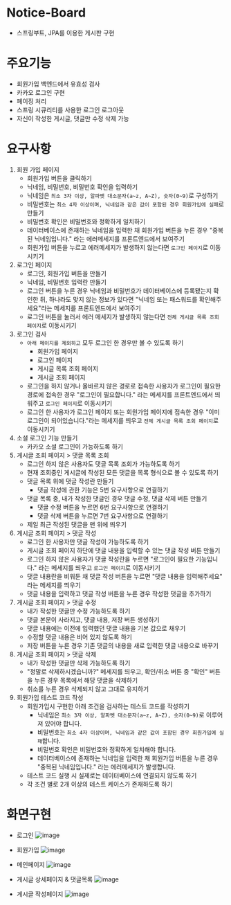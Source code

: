 # Notice-Board
* 스프링부트, JPA를 이용한 게시판 구현

# 주요기능
* 회원가입 백엔드에서 유효성 검사
* 카카오 로그인 구현
* 페이징 처리
* 스프링 시큐리티를 사용한 로그인 로그아웃
* 자신이 작성한 게시글, 댓글만 수정 삭제 가능

# 요구사항
1. 회원 가입 페이지
    - 회원가입 버튼을 클릭하기
    - 닉네임, 비밀번호, 비밀번호 확인을 입력하기
    - 닉네임은 `최소 3자 이상, 알파벳 대소문자(a~z, A~Z), 숫자(0~9)`로 구성하기
    - 비밀번호는 `최소 4자 이상이며, 닉네임과 같은 값이 포함된 경우 회원가입에 실패`로 만들기
    - 비밀번호 확인은 비밀번호와 정확하게 일치하기
    - 데이터베이스에 존재하는 닉네임을 입력한 채 회원가입 버튼을 누른 경우 "중복된 닉네임입니다." 라는 에러메세지를 프론트엔드에서 보여주기
    - 회원가입 버튼을 누르고 에러메세지가 발생하지 않는다면 `로그인 페이지`로 이동시키기
2. 로그인 페이지
    - 로그인, 회원가입 버튼을 만들기
    - 닉네임, 비밀번호 입력란 만들기
    - 로그인 버튼을 누른 경우 닉네임과 비밀번호가 데이터베이스에 등록됐는지 확인한 뒤, 하나라도 맞지 않는 정보가 있다면 "닉네임 또는 패스워드를 확인해주세요"라는 메세지를 프론트엔드에서 보여주기
    - 로그인 버튼을 눌러서 에러 메세지가 발생하지 않는다면 `전체 게시글 목록 조회 페이지`로 이동시키기
3. 로그인 검사
    - `아래 페이지를 제외하고` 모두 로그인 한 경우만 볼 수 있도록 하기
        - 회원가입 페이지
        - 로그인 페이지
        - 게시글 목록 조회 페이지
        - 게시글 조회 페이지
    - 로그인을 하지 않거나 올바르지 않은 경로로 접속한 사용자가 로그인이 필요한 경로에 접속한 경우 "로그인이 필요합니다." 라는 메세지를 프론트엔드에서 띄워주고 `로그인 페이지`로 이동시키기
    - 로그인 한 사용자가 로그인 페이지 또는 회원가입 페이지에 접속한 경우 "이미 로그인이 되어있습니다."라는 메세지를 띄우고 `전체 게시글 목록 조회 페이지`로 이동시키기
4. 소셜 로그인 기능 만들기
    - 카카오 소셜 로그인이 가능하도록 하기
5. 게시글 조회 페이지 > 댓글 목록 조회
    - 로그인 하지 않은 사용자도 댓글 목록 조회가 가능하도록 하기
    - 현재 조회중인 게시글에 작성된 모든 댓글을 목록 형식으로 볼 수 있도록 하기
    - 댓글 목록 위에 댓글 작성란 만들기
        - 댓글 작성에 관한 기능은 5번 요구사항으로 연결하기
    - 댓글 목록 중, 내가 작성한 댓글인 경우 댓글 수정, 댓글 삭제 버튼 만들기
        - 댓글 수정 버튼을 누르면 6번 요구사항으로 연결하기
        - 댓글 삭제 버튼을 누르면 7번 요구사항으로 연결하기
    - 제일 최근 작성된 댓글을 맨 위에 띄우기
6. 게시글 조회 페이지 > 댓글 작성
    - 로그인 한 사용자만 댓글 작성이 가능하도록 하기
    - 게시글 조회 페이지 하단에 댓글 내용을 입력할 수 있는 댓글 작성 버튼 만들기
    - 로그인 하지 않은 사용자가 댓글 작성란을 누르면 "로그인이 필요한 기능입니다." 라는 메세지를 띄우고 `로그인 페이지`로 이동시키기
    - 댓글 내용란을 비워둔 채 댓글 작성 버튼을 누르면 "댓글 내용을 입력해주세요" 라는 메세지를 띄우기
    - 댓글 내용을 입력하고 댓글 작성 버튼을 누른 경우 작성한 댓글을 추가하기
7. 게시글 조회 페이지 > 댓글 수정
    - 내가 작성한 댓글만 수정 가능하도록 하기
    - 댓글 본문이 사라지고, 댓글 내용, 저장 버튼 생성하기
    - 댓글 내용에는 이전에 입력했던 댓글 내용을 기본 값으로 채우기
    - 수정할 댓글 내용은 비어 있지 않도록 하기
    - 저장 버튼을 누른 경우 기존 댓글의 내용을 새로 입력한 댓글 내용으로 바꾸기
8. 게시글 조회 페이지 > 댓글 삭제
    - 내가 작성한 댓글만 삭제 가능하도록 하기
    - "정말로 삭제하시겠습니까?" 메세지를 띄우고, 확인/취소 버튼 중 "확인" 버튼을 누른 경우 목록에서 해당 댓글을 삭제하기
    - 취소를 누른 경우 삭제되지 않고 그대로 유지하기
9. 회원가입 테스트 코드 작성
    - 회원가입시 구현한 아래 조건을 검사하는 테스트 코드를 작성하기
        - 닉네임은 `최소 3자 이상, 알파벳 대소문자(a~z, A~Z), 숫자(0~9)`로 이루어져 있어야 합니다.
        - 비밀번호는 `최소 4자 이상이며, 닉네임과 같은 값이 포함된 경우 회원가입에 실패`합니다.
        - 비밀번호 확인은 비밀번호와 정확하게 일치해야 합니다.
        - 데이터베이스에 존재하는 닉네임을 입력한 채 회원가입 버튼을 누른 경우 "중복된 닉네임입니다." 라는 에러메세지가 발생합니다.
    - 테스트 코드 실행 시 실제로는 데이터베이스에 연결되지 않도록 하기
    - 각 조건 별로 2개 이상의 테스트 케이스가 존재하도록 하기
    
# 화면구현
* 로그인
![image](https://user-images.githubusercontent.com/70622731/113297835-154fcb00-9336-11eb-9aaf-a0ba793d72e9.png)

* 회원가입
![image](https://user-images.githubusercontent.com/70622731/113297935-387a7a80-9336-11eb-9918-970a45f81f5f.png)

* 메인페이지
![image](https://user-images.githubusercontent.com/70622731/113298011-53e58580-9336-11eb-9e93-b7b0b546ffcc.png)

* 게시글 상세페이지 & 댓글목록
![image](https://user-images.githubusercontent.com/70622731/113298153-7c6d7f80-9336-11eb-8311-49ec857c1382.png)

* 게시글 작성페이지
![image](https://user-images.githubusercontent.com/70622731/113298622-faca2180-9336-11eb-98a9-c88ab0caa5bd.png)



